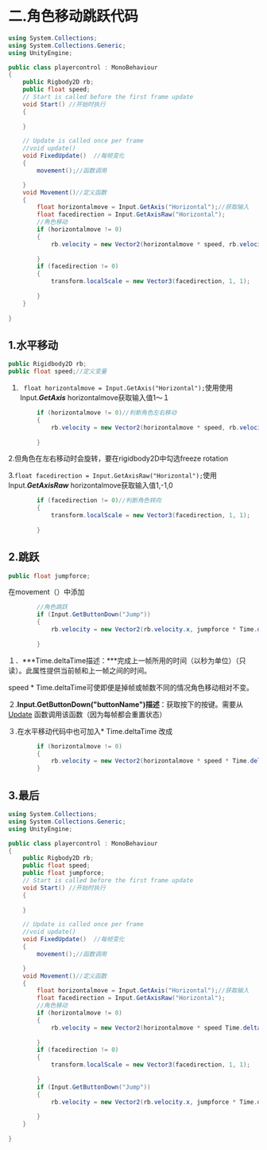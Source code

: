 

# 二.角色移动跳跃代码

```c#
using System.Collections;
using System.Collections.Generic;
using UnityEngine;

public class playercontrol : MonoBehaviour
{
	public Rigbody2D rb;
	public float speed;
	// Start is called before the first frame update
	void Start() //开始时执行
	{
		
	}

	// Update is called once per frame
	//void update()
	void FixedUpdate()  //每帧变化
	{
        movement();//函数调用

	}
	void Movement()//定义函数
	{
    	float horizontalmove = Input.GetAxis("Horizontal");//获取输入
    	float facedirection = Input.GetAxisRaw("Horizontal");
	    //角色移动
        if (horizontalmove != 0)
        {
            rb.velocity = new Vector2(horizontalmove * speed, rb.velocity.y);
            
        }
        if (facedirection != 0)
        {
            transform.localScale = new Vector3(facedirection, 1, 1);
            
        }
	}
    
}
```

## 1.水平移动

```c#
public Rigidbody2D rb;
public float speed;//定义变量
```

1.    ` float horizontalmove = Input.GetAxis("Horizontal");`使用使用    Input.***GetAxis***    horizontalmove获取输入值1～１

```c#
		if (horizontalmove != 0)//判断角色左右移动
        {
            rb.velocity = new Vector2(horizontalmove * speed, rb.velocity.y);
            
        }
```

2.但角色在左右移动时会旋转，要在rigidbody2D中勾选freeze rotation

3.`float facedirection = Input.GetAxisRaw("Horizontal");`使用    Input.***GetAxisRaw***    horizontalmove获取输入值1,-1,0

```c#
		if (facedirection != 0)//判断角色转向
        {
            transform.localScale = new Vector3(facedirection, 1, 1);
            
        }
```

## 2.跳跃



```c#
public float jumpforce;
```

在movement（）中添加

```c#
		//角色跳跃
        if (Input.GetButtonDown("Jump"))
        {
            rb.velocity = new Vector2(rb.velocity.x, jumpforce * Time.deltaTime);
            
        }
```

１．***Time.deltaTime描述：***完成上一帧所用的时间（以秒为单位）（只读）。此属性提供当前帧和上一帧之间的时间。

speed * Time.deltaTime可使即便是掉帧或帧数不同的情况角色移动相对不变。

２.**Input.GetButtonDown("buttonName")描述**：获取按下的按键。需要从 [Update](https://docs.unity.cn/cn/2019.4/ScriptReference/MonoBehaviour.Update.html) 函数调用该函数（因为每帧都会重置状态）

３.在水平移动代码中也可加入* Time.deltaTime  改成

```c#
		if (horizontalmove != 0)
        {
            rb.velocity = new Vector2(horizontalmove * speed * Time.deltaTime, rb.velocity.y);
        }


```

## 3.最后

```c#
using System.Collections;
using System.Collections.Generic;
using UnityEngine;

public class playercontrol : MonoBehaviour
{
	public Rigbody2D rb;
	public float speed;
	public float jumpforce;
	// Start is called before the first frame update
	void Start() //开始时执行
	{
		
	}

	// Update is called once per frame
	//void update()
	void FixedUpdate()  //每帧变化
	{
        movement();//函数调用

	}
	void Movement()//定义函数
	{
    	float horizontalmove = Input.GetAxis("Horizontal");//获取输入
    	float facedirection = Input.GetAxisRaw("Horizontal");
	    //角色移动
        if (horizontalmove != 0)
        {
            rb.velocity = new Vector2(horizontalmove * speed Time.deltaTime, rb.velocity.y);
            
        }
        if (facedirection != 0)
        {
            transform.localScale = new Vector3(facedirection, 1, 1);
            
        }
        if (Input.GetButtonDown("Jump"))
        {
            rb.velocity = new Vector2(rb.velocity.x, jumpforce * Time.deltaTime);
            
        }
	}
    
}
```

